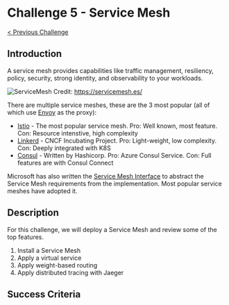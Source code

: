 # Challenge 5 - Service Mesh

[< Previous Challenge](./04-resiliency.md)

## Introduction

A service mesh provides capabilities like traffic management, resiliency, policy, security, strong identity, and observability to your workloads. 

![ServiceMesh](https://servicemesh.es/img/servicemesh.png)
Credit: https://servicemesh.es/

There are multiple service meshes, these are the 3 most popular (all of which use [Envoy](https://www.envoyproxy.io/) as the proxy):
* [Istio](https://istio.io) - The most popular service mesh.  Pro:  Well known, most feature.  Con: Resource intenstive, high complexity
* [Linkerd](https://linkerd.io/) - CNCF Incubating Project.  Pro: Light-weight, low complexity.  Con: Deeply integrated with K8S
* [Consul](https://www.hashicorp.com/products/consul/) - Written by Hashicorp.  Pro: Azure Consul Service.  Con: Full features are with Consul Connect

Microsoft has also written the [Service Mesh Interface](https://smi-spec.io/) to abstract the Service Mesh requirements from the implementation.  Most popular service meshes have adopted it.

## Description

For this challenge, we will deploy a Service Mesh and review some of the top features.

1. Install a Service Mesh
1. Apply a virtual service
1. Apply weight-based routing
1. Apply distributed tracing with Jaeger

## Success Criteria
